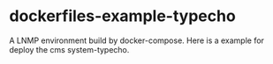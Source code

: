 # dockerfiles-example-typecho
A LNMP environment build by docker-compose. Here is a example for deploy the cms system-typecho.
